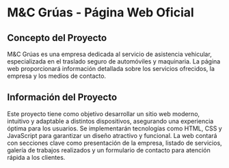 # M&C Grúas - Página Web Oficial

## Concepto del Proyecto
M&C Grúas es una empresa dedicada al servicio de asistencia vehicular, especializada en el traslado seguro de automóviles y maquinaria. La página web proporcionará información detallada sobre los servicios ofrecidos, la empresa y los medios de contacto.

## Información del Proyecto
Este proyecto tiene como objetivo desarrollar un sitio web moderno, intuitivo y adaptable a distintos dispositivos, asegurando una experiencia óptima para los usuarios. Se implementarán tecnologías como HTML, CSS y JavaScript para garantizar un diseño atractivo y funcional. La web contará con secciones clave como presentación de la empresa, listado de servicios, galería de trabajos realizados y un formulario de contacto para atención rápida a los clientes.
